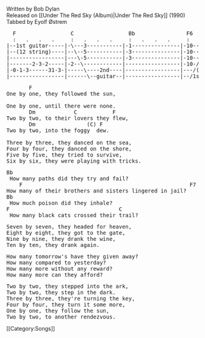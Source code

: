 Written by Bob Dylan<br>
Released on [[Under The Red Sky (Album)|Under The Red Sky]] (1990)<br>
Tabbed by Eyolf Østrem

<pre class="tab">
  F                 C                 Bb                F6
  :   .   .   .     :   .   .   .     :   .   .   .     :
|--1st guitar-----|-\---3-----------|-1---------------|-10-----------
|--(12 string)----|--\--5-----------|-3---------------|-10-----------
|-----------------|---\-5-----------|-3---------------|-10-----------
|-------2-3-2-----|-2--\------------|-----------------|-10-/---------
|-0-1-3------31-3-|-----\----2nd----|-----------------|---/(5-3)-----
|-----------------|------\--guitar--|-----------------|--/1st guitar-
</pre>
<pre class="verse">
       F
One by one, they followed the sun,

One by one, until there were none.
       Dm            C           F
Two by two, to their lovers they flew,
       Dm                (C) F
Two by two, into the foggy  dew.

Three by three, they danced on the sea,
Four by four, they danced on the shore,
Five by five, they tried to survive,
Six by six, they were playing with tricks.
</pre>

<pre class="bridge">
Bb
 How many paths did they try and fail?
    F                                                    F7
How many of their brothers and sisters lingered in jail?
Bb
 How much poison did they inhale?
F                                  C
 How many black cats crossed their trail?
</pre>

<pre class="verse">
Seven by seven, they headed for heaven,
Eight by eight, they got to the gate,
Nine by nine, they drank the wine,
Ten by ten, they drank again.
</pre>

<pre class="verse">
How many tomorrow's have they given away?
How many compared to yesterday?
How many more without any reward?
How many more can they afford?
</pre>

<pre class="verse">
Two by two, they stepped into the ark,
Two by two, they step in the dark.
Three by three, they're turning the key,
Four by four, they turn it some more,
One by one, they follow the sun,
Two by two, to another rendezvous.
</pre>

[[Category:Songs]]